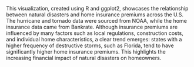 This visualization, created using R and ggplot2, showcases the relationship between natural disasters and home insurance premiums across the U.S. The hurricane and tornado data were sourced from NOAA, while the home insurance data came from Bankrate. Although insurance premiums are influenced by many factors such as local regulations, construction costs, and individual home characteristics, a clear trend emerges: states with a higher frequency of destructive storms, such as Florida, tend to have significantly higher home insurance premiums. This highlights the increasing financial impact of natural disasters on homeowners. 

